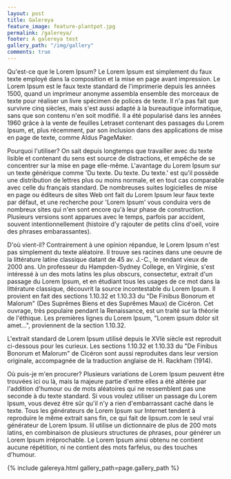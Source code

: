 ```yaml
---
layout: post
title: Galereya
feature_image: feature-plantpot.jpg
permalink: /galereya/
footer: A galereya test
gallery_path: "/img/gallery"
comments: true
---
```


Qu'est-ce que le Lorem Ipsum?
Le Lorem Ipsum est simplement du faux texte employé dans la composition et la mise en page avant impression. Le Lorem Ipsum est le faux texte standard de l'imprimerie depuis les années 1500, quand un imprimeur anonyme assembla ensemble des morceaux de texte pour réaliser un livre spécimen de polices de texte. Il n'a pas fait que survivre cinq siècles, mais s'est aussi adapté à la bureautique informatique, sans que son contenu n'en soit modifié. Il a été popularisé dans les années 1960 grâce à la vente de feuilles Letraset contenant des passages du Lorem Ipsum, et, plus récemment, par son inclusion dans des applications de mise en page de texte, comme Aldus PageMaker.

Pourquoi l'utiliser?
On sait depuis longtemps que travailler avec du texte lisible et contenant du sens est source de distractions, et empêche de se concentrer sur la mise en page elle-même. L'avantage du Lorem Ipsum sur un texte générique comme 'Du texte. Du texte. Du texte.' est qu'il possède une distribution de lettres plus ou moins normale, et en tout cas comparable avec celle du français standard. De nombreuses suites logicielles de mise en page ou éditeurs de sites Web ont fait du Lorem Ipsum leur faux texte par défaut, et une recherche pour 'Lorem Ipsum' vous conduira vers de nombreux sites qui n'en sont encore qu'à leur phase de construction. Plusieurs versions sont apparues avec le temps, parfois par accident, souvent intentionnellement (histoire d'y rajouter de petits clins d'oeil, voire des phrases embarassantes).


D'où vient-il?
Contrairement à une opinion répandue, le Lorem Ipsum n'est pas simplement du texte aléatoire. Il trouve ses racines dans une oeuvre de la littérature latine classique datant de 45 av. J.-C., le rendant vieux de 2000 ans. Un professeur du Hampden-Sydney College, en Virginie, s'est intéressé à un des mots latins les plus obscurs, consectetur, extrait d'un passage du Lorem Ipsum, et en étudiant tous les usages de ce mot dans la littérature classique, découvrit la source incontestable du Lorem Ipsum. Il provient en fait des sections 1.10.32 et 1.10.33 du "De Finibus Bonorum et Malorum" (Des Suprêmes Biens et des Suprêmes Maux) de Cicéron. Cet ouvrage, très populaire pendant la Renaissance, est un traité sur la théorie de l'éthique. Les premières lignes du Lorem Ipsum, "Lorem ipsum dolor sit amet...", proviennent de la section 1.10.32.

L'extrait standard de Lorem Ipsum utilisé depuis le XVIè siècle est reproduit ci-dessous pour les curieux. Les sections 1.10.32 et 1.10.33 du "De Finibus Bonorum et Malorum" de Cicéron sont aussi reproduites dans leur version originale, accompagnée de la traduction anglaise de H. Rackham (1914).

Où puis-je m'en procurer?
Plusieurs variations de Lorem Ipsum peuvent être trouvées ici ou là, mais la majeure partie d'entre elles a été altérée par l'addition d'humour ou de mots aléatoires qui ne ressemblent pas une seconde à du texte standard. Si vous voulez utiliser un passage du Lorem Ipsum, vous devez être sûr qu'il n'y a rien d'embarrassant caché dans le texte. Tous les générateurs de Lorem Ipsum sur Internet tendent à reproduire le même extrait sans fin, ce qui fait de lipsum.com le seul vrai générateur de Lorem Ipsum. Iil utilise un dictionnaire de plus de 200 mots latins, en combinaison de plusieurs structures de phrases, pour générer un Lorem Ipsum irréprochable. Le Lorem Ipsum ainsi obtenu ne contient aucune répétition, ni ne contient des mots farfelus, ou des touches d'humour.

{% include galereya.html gallery_path=page.gallery_path %}